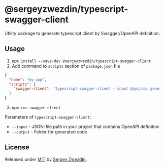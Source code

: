 # @sergeyzwezdin/typescript-swagger-client

Utility package to generate typescript client by Swagger/OpenAPI definition.

## Usage

1. `npm install --save-dev @sergeyzwezdin/typescript-swagger-client`
2. Add command to `scripts` section of `package.json` file
```json
{
  "name": "my-app",
  "scripts": {
    "swagger-client": "typescript-swagger-client --input @api/api.generated.json --output @api/generated"
  }
}
```
3. `npm run swagger-client`

Parameters of `typescript-swagger-client`:
- `--input` - JSON-file path in your project that contains OpenAPI definition
- `--output` - Folder for generated code

## License

Released under [MIT](/LICENSE) by [Sergey Zwezdin](https://github.com/sergeyzwezdin).
